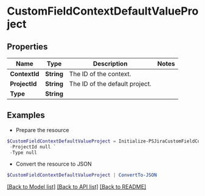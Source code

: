# CustomFieldContextDefaultValueProject
## Properties

Name | Type | Description | Notes
------------ | ------------- | ------------- | -------------
**ContextId** | **String** | The ID of the context. | 
**ProjectId** | **String** | The ID of the default project. | 
**Type** | **String** |  | 

## Examples

- Prepare the resource
```powershell
$CustomFieldContextDefaultValueProject = Initialize-PSJiraCustomFieldContextDefaultValueProject  -ContextId null `
 -ProjectId null `
 -Type null
```

- Convert the resource to JSON
```powershell
$CustomFieldContextDefaultValueProject | ConvertTo-JSON
```

[[Back to Model list]](../README.md#documentation-for-models) [[Back to API list]](../README.md#documentation-for-api-endpoints) [[Back to README]](../README.md)


